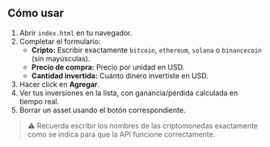 ## Cómo usar

1. Abrir `index.html` en tu navegador.
2. Completar el formulario:
   - **Cripto:** Escribir exactamente `bitcoin`, `ethereum`, `solana` o `binancecoin` (sin mayúsculas).  
   - **Precio de compra:** Precio por unidad en USD.  
   - **Cantidad invertida:** Cuánto dinero invertiste en USD.
3. Hacer click en **Agregar**.
4. Ver tus inversiones en la lista, con ganancia/pérdida calculada en tiempo real.
5. Borrar un asset usando el botón correspondiente.

> ⚠️ Recuerda escribir los nombres de las criptomonedas exactamente como se indica para que la API funcione correctamente.
 